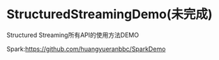 # StructuredStreamingDemo(未完成)
Structured Streaming所有API的使用方法DEMO

Spark:https://github.com/huangyueranbbc/SparkDemo   
